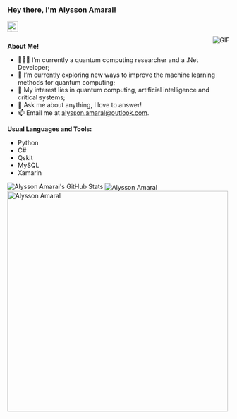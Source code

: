 <h3 title="hehehe"> Hey there, I'm Alysson Amaral!</h3>

<a href="https://www.linkedin.com/in/alyssonamaral/">
  <img align="left" alt="Jaskirat's LinkedIn" width="24px" src="https://cdn.jsdelivr.net/npm/simple-icons@v3/icons/linkedin.svg" />
</a>


<br />
<br />

  <img align="right" alt="GIF" src="https://i.pinimg.com/originals/e4/26/70/e426702edf874b181aced1e2fa5c6cde.gif" />

**About Me!**

- 👨🏽‍💻 I’m currently a quantum computing researcher and a .Net Developer;
- 🌱 I’m currently exploring new ways to improve the machine learning methods for quantum computing; 
- 🤔 My interest lies in quantum computing, artificial intelligence and critical systems;
- 💬 Ask me about anything, I love to answer!
- 📫 Email me at [alysson.amaral@outlook.com](mailto:alyssonamaral@outlook.com).



**Usual Languages and Tools:**  

- Python
- C#
- Qskit
- MySQL
- Xamarin

<img src="https://github-readme-stats.vercel.app/api?username=alyssonamaral&show_icons=true&hide_border=true&count_private=true&theme=shades-of-purple&icon_color=fad000" alt="Alysson Amaral's GitHub Stats">
<img align="center" src="https://github-readme-streak-stats.herokuapp.com/?user=alyssonamaral&count_private=true&theme=radical" alt="Alysson Amaral" />
<img align="center" width=500 src="https://github-readme-stats.vercel.app/api/top-langs/?username=alyssonamaral&count_private=true&theme=radical" alt="Alysson Amaral" />
